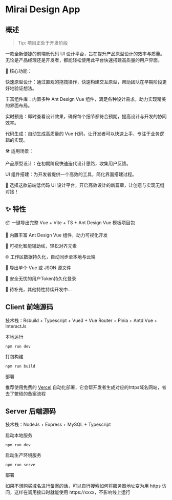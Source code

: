 # Mirai Design App

## 概述

> Tip: 项目正处于开发阶段

一款全新便捷的前端低代码 UI 设计平台，旨在提升产品原型设计的效率与质量。无论是产品经理还是开发者，都能轻松使用此平台快速搭建高质量的用户界面。

🔎 核心功能：

快速原型设计：通过直观的拖拽操作，快速构建交互原型，帮助团队在早期阶段更好地验证想法。

丰富组件库：内置多种 Ant Design Vue 组件，满足各种设计需求，助力实现精美的界面布局。

实时预览：即时查看设计效果，确保每个细节都符合预期，提高设计与开发的协同效率。

代码生成：自动生成高质量的 Vue 代码，让开发者可以快速上手，专注于业务逻辑的实现。

🛠️ 适用场景：

产品原型设计：在初期阶段快速迭代设计思路，收集用户反馈。

UI 组件搭建：为开发者提供一个高效的工具，简化界面搭建过程。

🚀 选择这款前端低代码 UI 设计平台，开启高效设计的新篇章，让创意与实现无缝对接！

## ✨ 特性

📦 一键导出完整 Vue + Vite + TS + Ant Design Vue 模板项目包

🔧 内置丰富 Ant Design Vue 组件，助力可视化开发

📐 可视化智能辅助线，轻松对齐元素

🌐 工作区数据持久化，自动同步至本地与云端

📄 导出单个 Vue 或 JSON 源文件

🔑 安全无忧的用户Token持久化登录

🚧 待补充，其他特性持续开发中...

## Client 前端源码

技术栈：Rsbuild + Typescript + Vue3 + Vue Router + Pinia + Antd Vue + InteractJs

本地运行

```shell
npm run dev
```

打包构建

```shell
npm run build
```

部署

推荐使用免费的 [Vercel](https://vercel.com/) 自动化部署，它会帮开发者生成对应的https域名网站，省去了繁琐的备案流程

## Server 后端源码

技术栈：NodeJs + Express + MySQL + Typescript

启动本地服务

```shell
npm run dev
```

启动生产环境服务

```shell
npm run serve
```

部署

如果不想购买域名进行备案的话，可以自行搜索如何将服务器地址变为用 https 访问，这样在调用接口时就能使用 https://xxxx，不影响线上运行